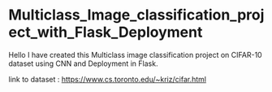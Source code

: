 # Multiclass_Image_classification_project_with_Flask_Deployment

Hello 
I have created this Multiclass image classification project on CIFAR-10 dataset using CNN and Deployment in Flask.



link to dataset : https://www.cs.toronto.edu/~kriz/cifar.html
